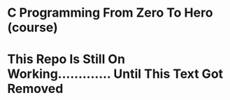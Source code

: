 # C Programming From Zero To Hero (course)

# This Repo Is Still On Working............. Until This Text Got Removed

<img scr="https://wallpapercave.com/wp/wp3295252.jpg">
